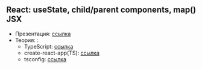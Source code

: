 ## React: useState, child/parent components, map() JSX

- Презентация: [ссылка](https://github.com/ait-tr/cohort31.1/blob/main/front_end/lesson_20/React_TypeScript.pdf)
- Теория: :
  - TypeScript: [ссылка](https://www.typescriptlang.org/)
  - create-react-app(TS): [ссылка](https://create-react-app.dev/docs/getting-started/#creating-a-typescript-app)
  - tsconfig: [ссылка](https://www.typescriptlang.org/docs/handbook/tsconfig-json.html)
